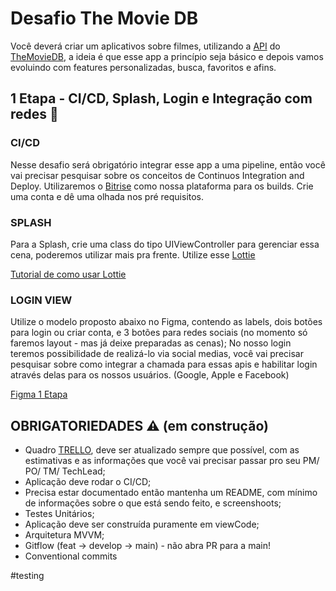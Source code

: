 # Desafio The Movie DB
Você deverá criar um aplicativos sobre filmes, utilizando a [API](https://developer.themoviedb.org/docs/getting-started) do [TheMovieDB](https://www.themoviedb.org/), a ideia é que esse app a princípio seja básico e depois vamos evoluindo com features personalizadas, busca, favoritos e afins. 

## 1 Etapa - CI/CD, Splash, Login e Integração com redes :dart:

### CI/CD
Nesse desafio será obrigatório integrar esse app a uma pipeline, então você vai precisar pesquisar sobre os conceitos de Continuos Integration and Deploy. Utilizaremos o [Bitrise](https://bitrise.io/) como nossa plataforma para os builds. Crie uma conta e dê uma olhada nos pré requisitos.

### SPLASH
Para a Splash, crie uma class do tipo UIViewController para gerenciar essa cena, poderemos utilizar mais pra frente.
Utilize esse [Lottie](https://app.lottiefiles.com/animation/7d65ae82-deab-4200-aeba-d6c383f70235?channel=web&source=public-animation&panel=embed)

[Tutorial de como usar Lottie](https://lottiefiles.com/blog/working-with-lottie-animations/how-to-add-lottie-animation-ios-app-swift)

### LOGIN VIEW
Utilize o modelo proposto abaixo no Figma, contendo as labels, dois botões para login ou criar conta, e 3 botões para redes sociais (no momento só faremos layout - mas já deixe preparadas as cenas);
No nosso login teremos possibilidade de realizá-lo via social medias, você vai precisar pesquisar sobre como integrar a chamada para essas apis e habilitar login através delas para os nossos usuários. (Google, Apple e Facebook)

[Figma 1 Etapa](https://www.figma.com/file/jPXgNyq6UVbhmgB40uuQLD/tmDB?type=design&node-id=0%3A1&mode=design&t=Fv16s9cb2vFSbYJx-1)


## OBRIGATORIEDADES :warning: (em construção)
- Quadro [TRELLO](https://trello.com/invite/b/K0PZVC3b/ATTId44dbb30a0308f32259b1f5ef3cefc5a30C67DEC/squad-juniores), deve ser atualizado sempre que possível, com as estimativas e as informações que você vai precisar passar pro seu PM/ PO/ TM/ TechLead;
- Aplicação deve rodar o CI/CD;
- Precisa estar documentado então mantenha um README, com mínimo de informações sobre o que está sendo feito, e screenshoots;
- Testes Unitários;
- Aplicação deve ser construída puramente em viewCode;
- Arquitetura MVVM;
- Gitflow (feat -> develop -> main) - não abra PR para a main!
- Conventional commits

#testing

